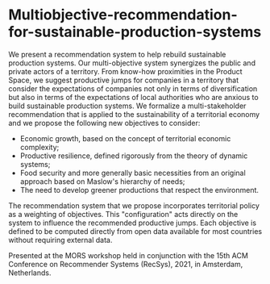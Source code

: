 # Multiobjective-recommendation-for-sustainable-production-systems

We present a recommendation system to help rebuild sustainable production systems. Our multi-objective system synergizes the public and private actors of a territory. From know-how proximities in the Product Space, we suggest productive jumps for companies in a territory that consider the expectations of companies not only in terms of diversification but also in terms of the expectations of local authorities who are anxious to build sustainable production systems.
  We formalize a multi-stakeholder recommendation that is applied to the sustainability of a territorial economy and we propose the following new objectives to consider:
  - Economic growth, based on the concept of territorial economic complexity;
  - Productive resilience, defined rigorously from the theory of dynamic systems; 
  - Food security and more generally basic necessities from an original approach based on Maslow's hierarchy of needs;
  - The need to develop greener productions that respect the environment.

  The recommendation system that we propose incorporates territorial policy as a weighting of objectives. This "configuration" acts directly on the system to influence the recommended productive jumps. Each objective is defined to be computed directly from open data available for most countries without requiring external data.

Presented at the MORS workshop held in conjunction with the 15th ACM Conference on Recommender Systems (RecSys), 2021, in Amsterdam, Netherlands.
